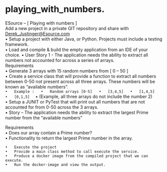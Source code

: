 # playing_with_numbers.  
ESource – [ Playing with numbers ]   
Add a new project in a private GIT repository and share with Derek_Justinger@Esource.com  
	•	Setup a project with either Java, or Python.  Projects must include a testing framework.  
	•	Load and compile & build the empty application from an IDE of your choice. 
	•	User Story 1 - The application needs the ability to extract all numbers not accounted for across a series of arrays.  
Requirements  
	•	Generate 3 arrays with 15 random numbers from [ 0 – 50 ]  
	•	Create a service class that will provide a function to extract all numbers between 0-50 not present across all three arrays. These numbers will be known as “available numbers”.  
	```
	•	Example :  
	•	Random arrays [0-5]  
	•	[3,4,5]  
	•	[1,4,5]  
	•	[0,1,5]  
	```
	•	(Example, all three arrays do not include the number 2)  
	•	Setup a JUNIT or PyTest that will print out all numbers that are not accounted for from 0-50 across the 3 arrays.   
	•	Story – The application needs the ability to extract the largest Prime number from the “available numbers” 

Requirements   
	•	 Does our array contain a Prime number?  
	•	Functionality to return the largest Prime number in the array.  

	•	Execute the project  
	•	Provide a main class method to call execute the service.   
	•	Produce a docker image from the compiled project that we can execute.  
	•	Run the docker-image and view the output.  
